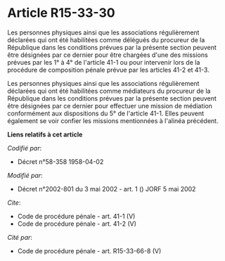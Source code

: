 # Article R15-33-30

Les personnes physiques ainsi que les associations régulièrement déclarées qui ont été habilitées comme délégués du procureur
de la République dans les conditions prévues par la présente section peuvent être désignées par ce dernier pour être chargées
d'une des missions prévues par les 1° à 4° de l'article 41-1 ou pour intervenir lors de la procédure de composition pénale
prévue par les articles 41-2 et 41-3.

Les personnes physiques ainsi que les associations régulièrement déclarées qui ont été habilitées comme médiateurs du
procureur de la République dans les conditions prévues par la présente section peuvent être désignées par ce dernier pour
effectuer une mission de médiation conformément aux dispositions du 5° de l'article 41-1. Elles peuvent également se voir
confier les missions mentionnées à l'alinéa précédent.

**Liens relatifs à cet article**

_Codifié par_:

  - Décret n°58-358 1958-04-02

_Modifié par_:

  - Décret n°2002-801 du 3 mai 2002 - art. 1 () JORF 5 mai 2002

_Cite_:

  - Code de procédure pénale - art. 41-1 (V)
  - Code de procédure pénale - art. 41-2 (V)

_Cité par_:

  - Code de procédure pénale - art. R15-33-66-8 (V)
